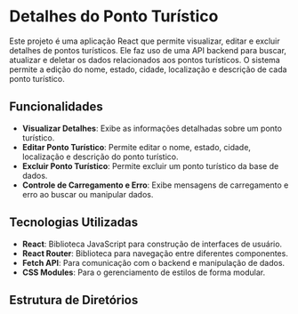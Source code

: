 # Detalhes do Ponto Turístico

Este projeto é uma aplicação React que permite visualizar, editar e excluir detalhes de pontos turísticos. Ele faz uso de uma API backend para buscar, atualizar e deletar os dados relacionados aos pontos turísticos. O sistema permite a edição do nome, estado, cidade, localização e descrição de cada ponto turístico.

## Funcionalidades

- **Visualizar Detalhes**: Exibe as informações detalhadas sobre um ponto turístico.
- **Editar Ponto Turístico**: Permite editar o nome, estado, cidade, localização e descrição do ponto turístico.
- **Excluir Ponto Turístico**: Permite excluir um ponto turístico da base de dados.
- **Controle de Carregamento e Erro**: Exibe mensagens de carregamento e erro ao buscar ou manipular dados.

## Tecnologias Utilizadas

- **React**: Biblioteca JavaScript para construção de interfaces de usuário.
- **React Router**: Biblioteca para navegação entre diferentes componentes.
- **Fetch API**: Para comunicação com o backend e manipulação de dados.
- **CSS Modules**: Para o gerenciamento de estilos de forma modular.
  
## Estrutura de Diretórios


 
